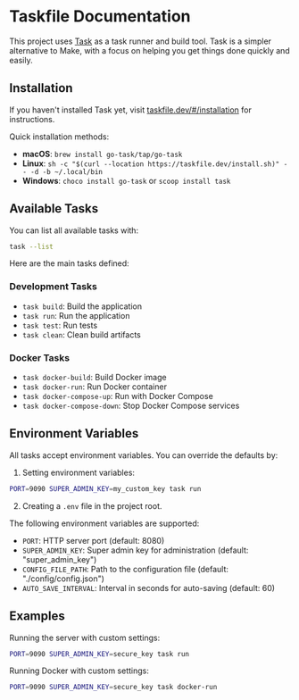 # Taskfile Documentation

This project uses [Task](https://taskfile.dev/) as a task runner and build tool. Task is a simpler alternative to Make, with a focus on helping you get things done quickly and easily.

## Installation

If you haven't installed Task yet, visit [taskfile.dev/#/installation](https://taskfile.dev/#/installation) for instructions.

Quick installation methods:

- **macOS**: `brew install go-task/tap/go-task`
- **Linux**: `sh -c "$(curl --location https://taskfile.dev/install.sh)" -- -d -b ~/.local/bin`
- **Windows**: `choco install go-task` or `scoop install task`

## Available Tasks

You can list all available tasks with:

```bash
task --list
```

Here are the main tasks defined:

### Development Tasks

- `task build`: Build the application
- `task run`: Run the application
- `task test`: Run tests
- `task clean`: Clean build artifacts

### Docker Tasks

- `task docker-build`: Build Docker image
- `task docker-run`: Run Docker container
- `task docker-compose-up`: Run with Docker Compose
- `task docker-compose-down`: Stop Docker Compose services

## Environment Variables

All tasks accept environment variables. You can override the defaults by:

1. Setting environment variables:

```bash
PORT=9090 SUPER_ADMIN_KEY=my_custom_key task run
```

2. Creating a `.env` file in the project root.

The following environment variables are supported:

- `PORT`: HTTP server port (default: 8080)
- `SUPER_ADMIN_KEY`: Super admin key for administration (default: "super_admin_key")
- `CONFIG_FILE_PATH`: Path to the configuration file (default: "./config/config.json")
- `AUTO_SAVE_INTERVAL`: Interval in seconds for auto-saving (default: 60)

## Examples

Running the server with custom settings:

```bash
PORT=9090 SUPER_ADMIN_KEY=secure_key task run
```

Running Docker with custom settings:

```bash
PORT=9090 SUPER_ADMIN_KEY=secure_key task docker-run
```
